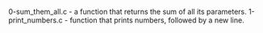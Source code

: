 0-sum_them_all.c - a function that returns the sum of all its parameters.
1-print_numbers.c - function that prints numbers, followed by a new line.
